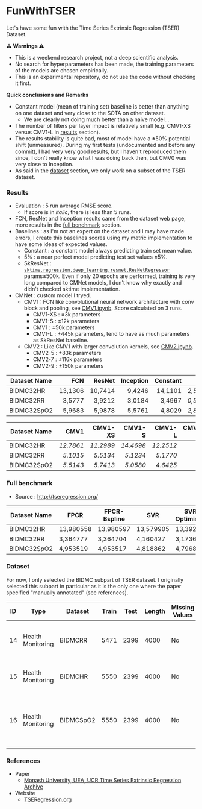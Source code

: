# FunWithTSER
Let's have some fun with the Time Series Extrinsic Regression (TSER) Dataset.

**⚠️ Warnings ⚠️**
* This is a weekend research project, not a deep scientific analysis.
* No search for hyperparameters has been made, the training parameters of the models are chosen empirically.
* This is an experimental repository, do not use the code without checking it first.

**Quick conclusions and Remarks**
* Constant model (mean of training set) baseline is better than anything on one dataset and very close to the SOTA on other dataset.
  * We are clearly not doing much better than a naive model...
* The number of filters per layer impact is relatively small (e.g. CMV1-XS versus CMV1-L in [results](#results) section).
* The results stability is quite bad, most of model have a ±50% potential shift (unmeasured).
  During my first tests (undocumented and before any commit), I had very very good results, but I haven't reproduced them since,
  I don't really know what I was doing back then, but CMV0 was very close to Inception.
* As said in the [dataset](#dataset) section, we only work on a subset of the TSER dataset.

### Results
* Evaluation : 5 run average RMSE score.
  * If score is in *italic*, there is less than 5 runs.
* FCN, ResNet and Inception results came from the dataset web page, more results in the [full benchmark](#full-benchmark) section.
* Baselines : as I'm not an expert on the dataset and I may have made errors, I create this baselines scores using my metric implementation to have some ideas of expected values.
  * Constant : a constant model always predicting train set mean value.
  * 5% : a near perfect model predicting test set values ±5%.
  * SkResNet : [`sktime.regression.deep_learning.resnet.ResNetRegressor`](https://www.sktime.net/en/latest/api_reference/auto_generated/sktime.regression.deep_learning.ResNetRegressor.html) params±500k.
    Even if only 20 epochs are performed, training is very long compared to CMNet models, I don't know why exactly and didn't checked sktime implementation.
* CMNet : custom model I tryed.
  * CMV1 : FCN like convolutional neural network architecture with conv block and pooling, see [CMV1.ipynb](CMV1.ipynb). Score calculated on 3 runs.
    * CMV1-XS : ±3k parameters
    * CMV1-S  : ±12k parameters
    * CMV1    : ±50k parameters
    * CMV1-L  : ±445k parameters, tend to have as much parameters as SkResNet baseline.
  * CMV2 : Like CMV1 with larger convolution kernels, see [CMV2.ipynb](CMV2.ipynb).
    * CMV2-5 : ±83k parameters
    * CMV2-7 : ±116k parameters
    * CMV2-9 : ±150k parameters

| **Dataset Name** | **FCN**   | **ResNet** | **Inception** | **Constant** | **5%**   | **SkResNet** |
| ---------------- | ---------:| ----------:| -------------:| ------------:| --------:| ------------:|
| BIDMC32HR        | 13,1306   | 10,7414    |  9,4246       | 14,1101      | *2,5800* | 10,2471      |
| BIDMC32RR        |  3,5777   |  3,9212    |  3,0184       |  3,4967      | *0,5172* |  3.9523      |
| BIDMC32SpO2      |  5,9683   |  5,9878    |  5,5761       |  4,8029      | *2,8098* |  5.5308      |

| **Dataset Name** | **CMV1**  | **CMV1-XS** | **CMV1-S** | **CMV1-L** | **CMV2-5** | **CMV2-7** | **CMV2-9** |
| ---------------- | ---------:| -----------:| ----------:| ----------:| ----------:| ----------:| ----------:|
| BIDMC32HR        | *12.7861* | *11.2989*   | *14.4698*  | *12.2512*  |            |            |            |
| BIDMC32RR        |  *5.1015* |  *5.5134*   |  *5.1234*  |  *5.1770*  |            |            |            |
| BIDMC32SpO2      |  *5.5143* |  *5.7413*   |  *5.0580*  |  *4.6425*  |            |            |            |

### Full benchmark
* Source : http://tseregression.org/

| **Dataset Name** | **FPCR**  | **FPCR-Bspline** | **SVR**   | **SVR Optimised** | **Random Forest** | **XGBoost** | **1-NN-ED** | **5-NN-ED** | **1-NN-DTWD** | **5-NN-DTWD** | **Rocket** | **FCN**   | **ResNet** | **Inception** |
| ---------------- | --------- | ---------------- | --------- | ----------------- | ----------------- | ----------- | ----------- | ----------- | ------------- | ------------- | ---------- | --------- | ---------- | ------------- |
| BIDMC32HR        | 13,980558 | 13,980597        | 13,579905 | 13,39297          | 15,016468         | 13,963799   | 14,836506   | 14,756088   | 15,29101      | 15,127008     | 13,9443828 | 13,130665 | 10,74142   | 9,424679      |
| BIDMC32RR        | 3,364777  | 3,364704         | 4,160427  | 3,17366           | 4,350314          | 4,367828    | 4,387345    | 4,134685    | 3,529111      | 3,432247      | 4,0929006  | 3,577775  | 3,921214   | 3,018405      |
| BIDMC32SpO2      | 4,953519  | 4,953517         | 4,818862  | 4,796855          | 4,570262          | 4,450805    | 5,530202    | 5,407875    | 5,215027      | 5,123964      | 5,221737   | 5,968337  | 5,987832   | 5,57612       |

### Dataset
For now, I only selected the BIDMC subpart of TSER dataset.
I originally selected this subpart in particular as it is the only one where the paper specified "manually annotated" (see references).

| ID | Type              | Dataset   | Train | Test | Length | Missing Values | Dimension | Description                                             |
| -- | ----------------- | --------- | ----- | ---- | ------ | -------------- | --------- | ------------------------------------------------------- |
| 14 | Health Monitoring | BIDMCRR   | 5471  | 2399 | 4000   | No             | 2         | Predict breathing rate using PPG and ECG                |
| 15 | Health Monitoring | BIDMCHR   | 5550  | 2399 | 4000   | No             | 2         | Predict heart rate using PPG and ECG                    |
| 16 | Health Monitoring | BIDMCSpO2 | 5550  | 2399 | 4000   | No             | 2         | Predict blood oxygen saturation level using PPG and ECG |

### References
* Paper
  * [Monash University, UEA, UCR Time Series Extrinsic Regression Archive](https://arxiv.org/abs/2006.10996)
* Website
  * [TSERegression.org](http://tseregression.org/)
